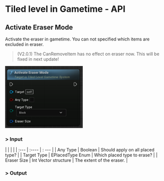 # Tiled level in Gametime - API
## Activate Eraser Mode

Activate the eraser in gametime. You can not specified which items are excluded in eraser.

> (V2.0.1) The CanRemoveItem has no effect on eraser now. This will be fixed in next update!

<img src="https://raw.githubusercontent.com/even311379/TiledLevel/main/_media/GametimeAPI/ActivateEraserMode.png" alt="drawing" width="50%"/>

### > Input
|             |         |       |
| :---        | :----   | : --- |
| Any Type    | Boolean | Should apply on all placed type?  |
| Target Type | EPlacedType Enum | Which placed type to erase?  |
| Eraser Size | Int Vector structure | The extent of the eraser. |

### > Output
